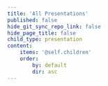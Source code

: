 ```yaml
---
title: 'All Presentations'
published: false
hide_git_sync_repo_link: false
hide_page_title: false
child_type: presentation
content:
    items: '@self.children'
    order:
        by: default
        dir: asc
---
```


